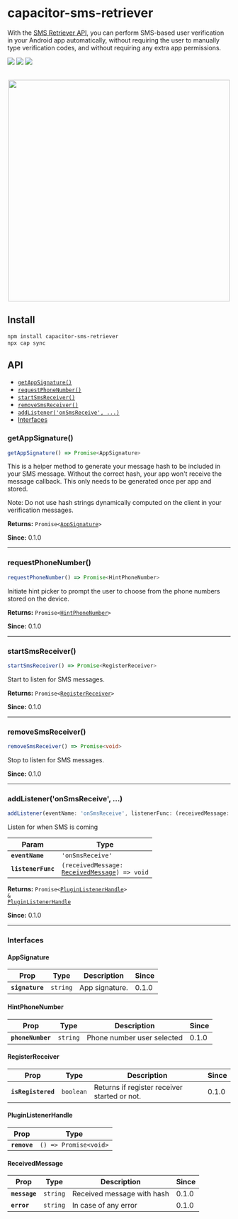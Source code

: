 # capacitor-sms-retriever

With the [SMS Retriever API](https://developers.google.com/identity/sms-retriever/overview), you can perform SMS-based user verification in your Android app automatically, without requiring the user to manually type verification codes, and without requiring any extra app permissions.

<img src="https://img.shields.io/npm/v/capacitor-sms-retriever" />
<img src="https://img.shields.io/npm/dm/capacitor-sms-retriever" />
<img src="https://img.shields.io/npm/l/capacitor-sms-retriever" />

<br/>
<br/>

<p align="center">
<img src="sms-retriever-demo.gif" height="500">
</p>

## Install

```bash
npm install capacitor-sms-retriever
npx cap sync
```

## API

<docgen-index>

* [`getAppSignature()`](#getappsignature)
* [`requestPhoneNumber()`](#requestphonenumber)
* [`startSmsReceiver()`](#startsmsreceiver)
* [`removeSmsReceiver()`](#removesmsreceiver)
* [`addListener('onSmsReceive', ...)`](#addlisteneronsmsreceive-)
* [Interfaces](#interfaces)

</docgen-index>

<docgen-api>
<!--Update the source file JSDoc comments and rerun docgen to update the docs below-->

### getAppSignature()

```typescript
getAppSignature() => Promise<AppSignature>
```

This is a helper method to generate your message hash to be included in your SMS message.
Without the correct hash, your app won't receive the message callback. This only needs to be generated once per app and stored.

Note: Do not use hash strings dynamically computed on the client in your verification messages.

**Returns:** <code>Promise&lt;<a href="#appsignature">AppSignature</a>&gt;</code>

**Since:** 0.1.0

--------------------


### requestPhoneNumber()

```typescript
requestPhoneNumber() => Promise<HintPhoneNumber>
```

Initiate hint picker to prompt the user to choose from the phone numbers stored on the device.

**Returns:** <code>Promise&lt;<a href="#hintphonenumber">HintPhoneNumber</a>&gt;</code>

**Since:** 0.1.0

--------------------


### startSmsReceiver()

```typescript
startSmsReceiver() => Promise<RegisterReceiver>
```

Start to listen for SMS messages.

**Returns:** <code>Promise&lt;<a href="#registerreceiver">RegisterReceiver</a>&gt;</code>

**Since:** 0.1.0

--------------------


### removeSmsReceiver()

```typescript
removeSmsReceiver() => Promise<void>
```

Stop to listen for SMS messages.

**Since:** 0.1.0

--------------------


### addListener('onSmsReceive', ...)

```typescript
addListener(eventName: 'onSmsReceive', listenerFunc: (receivedMessage: ReceivedMessage) => void) => Promise<PluginListenerHandle> & PluginListenerHandle
```

Listen for when SMS is coming

| Param              | Type                                                                                      |
| ------------------ | ----------------------------------------------------------------------------------------- |
| **`eventName`**    | <code>'onSmsReceive'</code>                                                               |
| **`listenerFunc`** | <code>(receivedMessage: <a href="#receivedmessage">ReceivedMessage</a>) =&gt; void</code> |

**Returns:** <code>Promise&lt;<a href="#pluginlistenerhandle">PluginListenerHandle</a>&gt; & <a href="#pluginlistenerhandle">PluginListenerHandle</a></code>

**Since:** 0.1.0

--------------------


### Interfaces


#### AppSignature

| Prop            | Type                | Description    | Since |
| --------------- | ------------------- | -------------- | ----- |
| **`signature`** | <code>string</code> | App signature. | 0.1.0 |


#### HintPhoneNumber

| Prop              | Type                | Description                | Since |
| ----------------- | ------------------- | -------------------------- | ----- |
| **`phoneNumber`** | <code>string</code> | Phone number user selected | 0.1.0 |


#### RegisterReceiver

| Prop               | Type                 | Description                                  | Since |
| ------------------ | -------------------- | -------------------------------------------- | ----- |
| **`isRegistered`** | <code>boolean</code> | Returns if register receiver started or not. | 0.1.0 |


#### PluginListenerHandle

| Prop         | Type                                      |
| ------------ | ----------------------------------------- |
| **`remove`** | <code>() =&gt; Promise&lt;void&gt;</code> |


#### ReceivedMessage

| Prop          | Type                | Description                | Since |
| ------------- | ------------------- | -------------------------- | ----- |
| **`message`** | <code>string</code> | Received message with hash | 0.1.0 |
| **`error`**   | <code>string</code> | In case of any error       | 0.1.0 |

</docgen-api>
